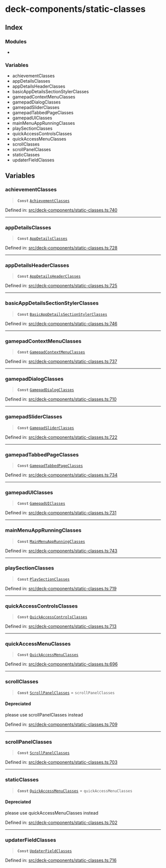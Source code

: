 # deck-components/static-classes

## Index

### Modules

- <internal>

### Variables

- achievementClasses
- appDetailsClasses
- appDetailsHeaderClasses
- basicAppDetailsSectionStylerClasses
- gamepadContextMenuClasses
- gamepadDialogClasses
- gamepadSliderClasses
- gamepadTabbedPageClasses
- gamepadUIClasses
- mainMenuAppRunningClasses
- playSectionClasses
- quickAccessControlsClasses
- quickAccessMenuClasses
- scrollClasses
- scrollPanelClasses
- staticClasses
- updaterFieldClasses

## Variables

### achievementClasses

> **`Const`** [`AchievementClasses`](_internal_#achievementclasses)

Defined in:  [src/deck-components/static-classes.ts:740](https://github.com/SteamDeckHomebrew/decky-frontend-lib/blob/-/src/deck-components/static-classes.ts#L740)

---

### appDetailsClasses

> **`Const`** [`AppDetailsClasses`](_internal_#appdetailsclasses)

Defined in:  [src/deck-components/static-classes.ts:728](https://github.com/SteamDeckHomebrew/decky-frontend-lib/blob/-/src/deck-components/static-classes.ts#L728)

---

### appDetailsHeaderClasses

> **`Const`** [`AppDetailsHeaderClasses`](_internal_#appdetailsheaderclasses)

Defined in:  [src/deck-components/static-classes.ts:725](https://github.com/SteamDeckHomebrew/decky-frontend-lib/blob/-/src/deck-components/static-classes.ts#L725)

---

### basicAppDetailsSectionStylerClasses

> **`Const`** [`BasicAppDetailsSectionStylerClasses`](_internal_#basicappdetailssectionstylerclasses)

Defined in:  [src/deck-components/static-classes.ts:746](https://github.com/SteamDeckHomebrew/decky-frontend-lib/blob/-/src/deck-components/static-classes.ts#L746)

---

### gamepadContextMenuClasses

> **`Const`** [`GamepadContextMenuClasses`](_internal_#gamepadcontextmenuclasses)

Defined in:  [src/deck-components/static-classes.ts:737](https://github.com/SteamDeckHomebrew/decky-frontend-lib/blob/-/src/deck-components/static-classes.ts#L737)

---

### gamepadDialogClasses

> **`Const`** [`GamepadDialogClasses`](_internal_#gamepaddialogclasses)

Defined in:  [src/deck-components/static-classes.ts:710](https://github.com/SteamDeckHomebrew/decky-frontend-lib/blob/-/src/deck-components/static-classes.ts#L710)

---

### gamepadSliderClasses

> **`Const`** [`GamepadSliderClasses`](_internal_#gamepadsliderclasses)

Defined in:  [src/deck-components/static-classes.ts:722](https://github.com/SteamDeckHomebrew/decky-frontend-lib/blob/-/src/deck-components/static-classes.ts#L722)

---

### gamepadTabbedPageClasses

> **`Const`** [`GamepadTabbedPageClasses`](_internal_#gamepadtabbedpageclasses)

Defined in:  [src/deck-components/static-classes.ts:734](https://github.com/SteamDeckHomebrew/decky-frontend-lib/blob/-/src/deck-components/static-classes.ts#L734)

---

### gamepadUIClasses

> **`Const`** [`GamepadUIClasses`](_internal_#gamepaduiclasses)

Defined in:  [src/deck-components/static-classes.ts:731](https://github.com/SteamDeckHomebrew/decky-frontend-lib/blob/-/src/deck-components/static-classes.ts#L731)

---

### mainMenuAppRunningClasses

> **`Const`** [`MainMenuAppRunningClasses`](_internal_#mainmenuapprunningclasses)

Defined in:  [src/deck-components/static-classes.ts:743](https://github.com/SteamDeckHomebrew/decky-frontend-lib/blob/-/src/deck-components/static-classes.ts#L743)

---

### playSectionClasses

> **`Const`** [`PlaySectionClasses`](_internal_#playsectionclasses)

Defined in:  [src/deck-components/static-classes.ts:719](https://github.com/SteamDeckHomebrew/decky-frontend-lib/blob/-/src/deck-components/static-classes.ts#L719)

---

### quickAccessControlsClasses

> **`Const`** [`QuickAccessControlsClasses`](_internal_#quickaccesscontrolsclasses)

Defined in:  [src/deck-components/static-classes.ts:713](https://github.com/SteamDeckHomebrew/decky-frontend-lib/blob/-/src/deck-components/static-classes.ts#L713)

---

### quickAccessMenuClasses

> **`Const`** [`QuickAccessMenuClasses`](_internal_#quickaccessmenuclasses)

Defined in:  [src/deck-components/static-classes.ts:696](https://github.com/SteamDeckHomebrew/decky-frontend-lib/blob/-/src/deck-components/static-classes.ts#L696)

---

### scrollClasses

> **`Const`** [`ScrollPanelClasses`](_internal_#scrollpanelclasses)  = `scrollPanelClasses`

#### Depreciated

please use scrollPanelClasses instead

Defined in:  [src/deck-components/static-classes.ts:709](https://github.com/SteamDeckHomebrew/decky-frontend-lib/blob/-/src/deck-components/static-classes.ts#L709)

---

### scrollPanelClasses

> **`Const`** [`ScrollPanelClasses`](_internal_#scrollpanelclasses)

Defined in:  [src/deck-components/static-classes.ts:703](https://github.com/SteamDeckHomebrew/decky-frontend-lib/blob/-/src/deck-components/static-classes.ts#L703)

---

### staticClasses

> **`Const`** [`QuickAccessMenuClasses`](_internal_#quickaccessmenuclasses)  = `quickAccessMenuClasses`

#### Depreciated

please use quickAccessMenuClasses instead

Defined in:  [src/deck-components/static-classes.ts:702](https://github.com/SteamDeckHomebrew/decky-frontend-lib/blob/-/src/deck-components/static-classes.ts#L702)

---

### updaterFieldClasses

> **`Const`** [`UpdaterFieldClasses`](_internal_#updaterfieldclasses)

Defined in:  [src/deck-components/static-classes.ts:716](https://github.com/SteamDeckHomebrew/decky-frontend-lib/blob/-/src/deck-components/static-classes.ts#L716)
